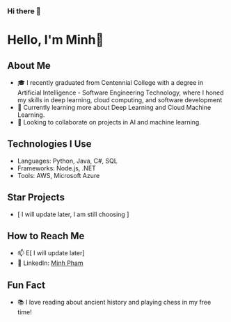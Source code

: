### Hi there 👋



# Hello, I'm Minh👋

## About Me
- 🎓 I recently graduated from Centennial College with a degree in Artificial Intelligence - Software Engineering Technology, where I honed my skills in deep learning, cloud computing, and software development
- 🌱 Currently learning more about Deep Learning and Cloud Machine Learning.
- 👯 Looking to collaborate on projects in AI and machine learning.

## Technologies I Use
- Languages: Python, Java, C#, SQL
- Frameworks: Node.js, .NET
- Tools: AWS, Microsoft Azure

## Star Projects
- [ I will update later, I am still choosing ]
## How to Reach Me
- 📫 E[ I will update later]
- 🔗 LinkedIn: [Minh Pham](https://linkedin.com/in/minh-pham-3a5537203/)

## Fun Fact
- 📚 I love reading about ancient history and playing chess in my free time!




